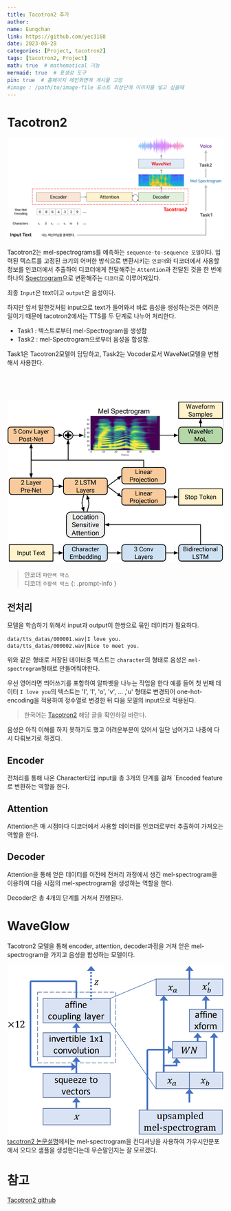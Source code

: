 ```yaml
---
title: Tacotron2 추가
author:
name: Eungchan
link: https://github.com/yec3168
date: 2023-06-28
categories: [Project, tacotron2]
tags: [tacotron2, Project]
math: true  # mathematical 기능
mermaid: true  # 표생성 도구
pin: true  # 홈페이지 메인화면에 게시물 고정
#image : /path/to/image-file 포스트 최상단에 이미지를 넣고 싶을때
---
```


# Tacotron2

![tacotron2_diagram](/assets/img/tacotron2/tacotron2_diagram_short.png)

Tacotron2는 mel-spectrograms를 예측하는 `sequence-to-sequence 모델`이다. 입력된 텍스트를 고정된 크기의 어떠한 방식으로 변환시키는 `인코더`와 디코더에서 사용할 정보를 인코더에서 추출하여 디코더에게 전달해주는 `Attention`과 전달된 것을 한 번에 하나의 [Spectrogram](https://ahnjg.tistory.com/43)으로 변환해주는 `디코더`로 이루어져있다.

최종 `Input`은 text이고 `output`은 음성이다.


하지만 앞서 말한것처럼 input으로 text가 들어와서 바로 음성을 생성하는것은 어려운 일이기 때문에 tacotron2에서는 TTS를 두 단계로 나누어 처리한다.

 - Task1 : 텍스트로부터 mel-Spectrogram을 생성함
 - Task2 : mel-Spectrogram으로부터 음성을 합성함.

Task1은 Tacotron2모델이 담당하고, Task2는 Vocoder로서 WaveNet모델을 변형해서 사용한다.

<br><br><br>

![tacotron2_diagram](/assets/img/tacotron2/tacotron2_diagram.png)

> 인코더 `파란색 박스` <br>
> 디코더 `주황색 박스` 
{: .prompt-info }

## 전처리
모델을 학습하기 위해서 input과 output이 한쌍으로 묶인 데이터가 필요하다. 
```text
data/tts_datas/000001.wav|I love you.
data/tts_datas/000002.wav|Nice to meet you.
```
위와 같은 형태로 저장된 데이터중 텍스트는 `character`의 형태로 음성은 `mel-spectrogram`형태로 만들어줘야한다.

우선 영어라면 띄어쓰기를 포함하여 알파벳을 나누는 작업을 한다 예를 들어 첫 번째 데이터 `I love you`의 텍스트는 'I', 'l', 'o', 'v', ... ,'u' 형태로 변경되어 one-hot-encoding을 적용하여 정수열로 변경한 뒤 다음 모델의 input으로 적용된다.

>한국어는 [Tacotron2](https://yec3168.github.io/posts/tacotron2/) 해당 글을 확인하길 바란다.


음성은 아직 이해를 하지 못하기도 했고 어려운부분이 있어서 일단 넘어가고 나중에 다시 다뤄보기로 하겠다.

## Encoder
전처리를 통해 나온 Character타입 input을 총 3개의 단계를 걸쳐 `Encoded feature로 변환하는 역할을 한다.


## Attention

Attention은 매 시점마다 디코더에서 사용할 데이터를 인코더로부터 추출하여 가져오는 역할을 한다.


## Decoder

Attention을 통해 얻은 데이터를 이전에 전처리 과정에서 생긴 mel-spectrogram을 이용하여 다음 시점의 mel-spectrogram을 생성하는 역할을 한다.

Decoder은 총 4개의 단계를 거쳐서 진행된다.


# WaveGlow
Tacotron2 모델을 통해 encoder, attention, decoder과정을 거쳐 얻은 mel-spectrogram을 가지고 음성을 합성하는 모델이다.

![WaveGlow](/assets/img/tacotron2/waveglow.png)
[tacotron2 논문설명](https://github.com/NVIDIA/DeepLearningExamples/tree/master/PyTorch/SpeechSynthesis/Tacotron2)에서는 mel-spectrogram을 컨디셔닝을 사용하여 가우시안분포에서 오디오 샘플을 생성한다는데 무슨말인지는 잘 모르겠다.



# 참고
[Tacotron2 github](https://github.com/NVIDIA/DeepLearningExamples/tree/master/PyTorch/SpeechSynthesis/Tacotron2)